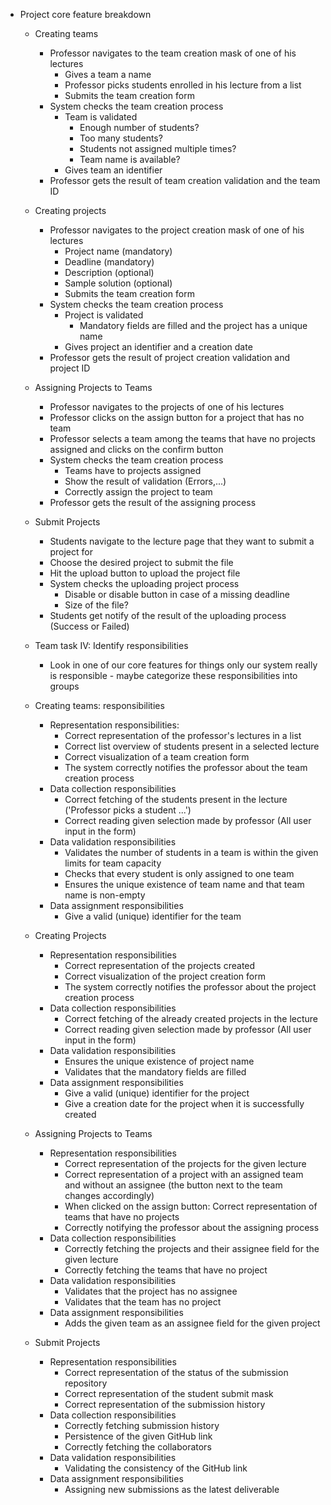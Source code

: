 - Project core feature breakdown

  - Creating teams
    - Professor navigates to the team creation mask of one of his lectures
        - Gives a team a name
        - Professor picks students enrolled in his lecture from a list
        - Submits the team creation form
    - System checks the team creation process
        - Team is validated
            - Enough number of students?
            - Too many students?
            - Students not assigned multiple times?
            - Team name is available?
        - Gives team an identifier
    - Professor gets the result of team creation validation and the team ID

  - Creating projects
    - Professor navigates to the project creation mask of one of his lectures
        - Project name (mandatory)
        - Deadline (mandatory)
        - Description (optional)
        - Sample solution (optional)
        - Submits the team creation form
    - System checks the team creation process
        - Project is validated
            - Mandatory fields are filled and the project has a unique name
        - Gives project an identifier and a creation date
    - Professor gets the result of project creation validation and project ID

  - Assigning Projects to Teams
    - Professor navigates to the projects of one of his lectures
    - Professor clicks on the assign button for a project that has no team
    - Professor selects a team among the teams that have no projects assigned and clicks on the confirm button
    - System checks the team creation process
        - Teams have to projects assigned
        - Show the result of validation (Errors,...)
        - Correctly assign the project to team
    - Professor gets the result of the assigning process

  - Submit Projects
    - Students navigate to the lecture page that they want to submit a project for
    - Choose the desired project to submit the file
    - Hit the upload button to upload the project file
    - System checks the uploading project process
        - Disable or disable button in case of a missing deadline
        - Size of the file?
    - Students get notify of the result of the uploading process (Success or Failed)


  - Team task IV: Identify responsibilities
    - Look in one of our core features for things only our system really is responsible - maybe categorize these responsibilities into groups

  - Creating teams: responsibilities
    - Representation responsibilities:
      - Correct representation of the professor's lectures in a list
      - Correct list overview of students present in a selected lecture
      - Correct visualization of a team creation form
      - The system correctly notifies the professor about the team creation process
    - Data collection responsibilities
      - Correct fetching of the students present in the lecture ('Professor picks a student ...')
      - Correct reading given selection made by professor (All user input in the form)
    - Data validation responsibilities
      - Validates the number of students in a team is within the given limits for team capacity
      - Checks that every student is only assigned to one team
      - Ensures the unique existence of team name and that team name is non-empty
    - Data assignment responsibilities
      - Give a valid (unique) identifier for the team

  - Creating Projects
    - Representation responsibilities
      - Correct representation of the projects created
      - Correct visualization of the project creation form
      - The system correctly notifies the professor about the project creation process
    - Data collection responsibilities
      - Correct fetching of the already created projects in the lecture
      - Correct reading given selection made by professor (All user input in the form)
    - Data validation responsibilities
      - Ensures the unique existence of project name
      - Validates that the mandatory fields are filled
    - Data assignment responsibilities
      - Give a valid (unique) identifier for the project
      - Give a creation date for the project when it is successfully created

  - Assigning Projects to Teams
    - Representation responsibilities
      - Correct representation of the projects for the given lecture
      - Correct representation of a project with an assigned team and without an assignee (the button next to the team changes accordingly)
      - When clicked on the assign button: Correct representation of teams that have no projects
      - Correctly notifying the professor about the assigning process
    - Data collection responsibilities
      - Correctly fetching the projects and their assignee field for the given lecture
      - Correctly fetching the teams that have no project
    - Data validation responsibilities
      - Validates that the project has no assignee
      - Validates that the team has no project
    - Data assignment responsibilities
      - Adds the given team as an assignee field for the given project

  - Submit Projects
    - Representation responsibilities
      - Correct representation of the status of the submission repository
      - Correct representation of the student submit mask
      - Correct representation of the submission history
    - Data collection responsibilities
      - Correctly fetching submission history
      - Persistence of the given GitHub link
      - Correctly fetching the collaborators
    - Data validation responsibilities
      - Validating the consistency of the GitHub link
    - Data assignment responsibilities
      - Assigning new submissions as the latest deliverable

